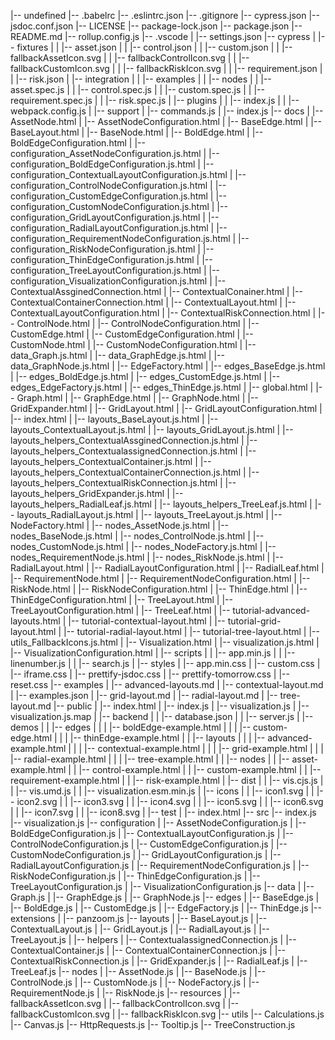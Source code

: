 |-- undefined
    |-- .babelrc
    |-- .eslintrc.json
    |-- .gitignore
    |-- cypress.json
    |-- jsdoc.conf.json
    |-- LICENSE
    |-- package-lock.json
    |-- package.json
    |-- README.md
    |-- rollup.config.js
    |-- .vscode
    |   |-- settings.json
    |-- cypress
    |   |-- fixtures
    |   |   |-- asset.json
    |   |   |-- control.json
    |   |   |-- custom.json
    |   |   |-- fallbackAssetIcon.svg
    |   |   |-- fallbackControlIcon.svg
    |   |   |-- fallbackCustomIcon.svg
    |   |   |-- fallbackRiskIcon.svg
    |   |   |-- requirement.json
    |   |   |-- risk.json
    |   |-- integration
    |   |   |-- examples
    |   |   |-- nodes
    |   |       |-- asset.spec.js
    |   |       |-- control.spec.js
    |   |       |-- custom.spec.js
    |   |       |-- requirement.spec.js
    |   |       |-- risk.spec.js
    |   |-- plugins
    |   |   |-- index.js
    |   |   |-- webpack.config.js
    |   |-- support
    |       |-- commands.js
    |       |-- index.js
    |-- docs
    |   |-- AssetNode.html
    |   |-- AssetNodeConfiguration.html
    |   |-- BaseEdge.html
    |   |-- BaseLayout.html
    |   |-- BaseNode.html
    |   |-- BoldEdge.html
    |   |-- BoldEdgeConfiguration.html
    |   |-- configuration_AssetNodeConfiguration.js.html
    |   |-- configuration_BoldEdgeConfiguration.js.html
    |   |-- configuration_ContextualLayoutConfiguration.js.html
    |   |-- configuration_ControlNodeConfiguration.js.html
    |   |-- configuration_CustomEdgeConfiguration.js.html
    |   |-- configuration_CustomNodeConfiguration.js.html
    |   |-- configuration_GridLayoutConfiguration.js.html
    |   |-- configuration_RadialLayoutConfiguration.js.html
    |   |-- configuration_RequirementNodeConfiguration.js.html
    |   |-- configuration_RiskNodeConfiguration.js.html
    |   |-- configuration_ThinEdgeConfiguration.js.html
    |   |-- configuration_TreeLayoutConfiguration.js.html
    |   |-- configuration_VisualizationConfiguration.js.html
    |   |-- ContextualAssginedConnection.html
    |   |-- ContextualConainer.html
    |   |-- ContextualContainerConnection.html
    |   |-- ContextualLayout.html
    |   |-- ContextualLayoutConfiguration.html
    |   |-- ContextualRiskConnection.html
    |   |-- ControlNode.html
    |   |-- ControlNodeConfiguration.html
    |   |-- CustomEdge.html
    |   |-- CustomEdgeConfiguration.html
    |   |-- CustomNode.html
    |   |-- CustomNodeConfiguration.html
    |   |-- data_Graph.js.html
    |   |-- data_GraphEdge.js.html
    |   |-- data_GraphNode.js.html
    |   |-- EdgeFactory.html
    |   |-- edges_BaseEdge.js.html
    |   |-- edges_BoldEdge.js.html
    |   |-- edges_CustomEdge.js.html
    |   |-- edges_EdgeFactory.js.html
    |   |-- edges_ThinEdge.js.html
    |   |-- global.html
    |   |-- Graph.html
    |   |-- GraphEdge.html
    |   |-- GraphNode.html
    |   |-- GridExpander.html
    |   |-- GridLayout.html
    |   |-- GridLayoutConfiguration.html
    |   |-- index.html
    |   |-- layouts_BaseLayout.js.html
    |   |-- layouts_ContextualLayout.js.html
    |   |-- layouts_GridLayout.js.html
    |   |-- layouts_helpers_ContextualAssginedConnection.js.html
    |   |-- layouts_helpers_ContextualassignedConnection.js.html
    |   |-- layouts_helpers_ContextualContainer.js.html
    |   |-- layouts_helpers_ContextualContainerConnection.js.html
    |   |-- layouts_helpers_ContextualRiskConnection.js.html
    |   |-- layouts_helpers_GridExpander.js.html
    |   |-- layouts_helpers_RadialLeaf.js.html
    |   |-- layouts_helpers_TreeLeaf.js.html
    |   |-- layouts_RadialLayout.js.html
    |   |-- layouts_TreeLayout.js.html
    |   |-- NodeFactory.html
    |   |-- nodes_AssetNode.js.html
    |   |-- nodes_BaseNode.js.html
    |   |-- nodes_ControlNode.js.html
    |   |-- nodes_CustomNode.js.html
    |   |-- nodes_NodeFactory.js.html
    |   |-- nodes_RequirementNode.js.html
    |   |-- nodes_RiskNode.js.html
    |   |-- RadialLayout.html
    |   |-- RadialLayoutConfiguration.html
    |   |-- RadialLeaf.html
    |   |-- RequirementNode.html
    |   |-- RequirementNodeConfiguration.html
    |   |-- RiskNode.html
    |   |-- RiskNodeConfiguration.html
    |   |-- ThinEdge.html
    |   |-- ThinEdgeConfiguration.html
    |   |-- TreeLayout.html
    |   |-- TreeLayoutConfiguration.html
    |   |-- TreeLeaf.html
    |   |-- tutorial-advanced-layouts.html
    |   |-- tutorial-contextual-layout.html
    |   |-- tutorial-grid-layout.html
    |   |-- tutorial-radial-layout.html
    |   |-- tutorial-tree-layout.html
    |   |-- utils_FallbackIcons.js.html
    |   |-- Visualization.html
    |   |-- visualization.js.html
    |   |-- VisualizationConfiguration.html
    |   |-- scripts
    |   |   |-- app.min.js
    |   |   |-- linenumber.js
    |   |   |-- search.js
    |   |-- styles
    |       |-- app.min.css
    |       |-- custom.css
    |       |-- iframe.css
    |       |-- prettify-jsdoc.css
    |       |-- prettify-tomorrow.css
    |       |-- reset.css
    |-- examples
    |   |-- advanced-layouts.md
    |   |-- contextual-layout.md
    |   |-- examples.json
    |   |-- grid-layout.md
    |   |-- radial-layout.md
    |   |-- tree-layout.md
    |-- public
    |   |-- index.html
    |   |-- index.js
    |   |-- visualization.js
    |   |-- visualization.js.map
    |   |-- backend
    |   |   |-- database.json
    |   |   |-- server.js
    |   |-- demos
    |   |   |-- edges
    |   |   |   |-- boldEdge-example.html
    |   |   |   |-- custom-edge.html
    |   |   |   |-- thinEdge-example.html
    |   |   |-- layouts
    |   |   |   |-- advanced-example.html
    |   |   |   |-- contextual-example.html
    |   |   |   |-- grid-example.html
    |   |   |   |-- radial-example.html
    |   |   |   |-- tree-example.html
    |   |   |-- nodes
    |   |       |-- asset-example.html
    |   |       |-- control-example.html
    |   |       |-- custom-example.html
    |   |       |-- requirement-example.html
    |   |       |-- risk-example.html
    |   |-- dist
    |   |   |-- vis.cjs.js
    |   |   |-- vis.umd.js
    |   |   |-- visualization.esm.min.js
    |   |-- icons
    |   |   |-- icon1.svg
    |   |   |-- icon2.svg
    |   |   |-- icon3.svg
    |   |   |-- icon4.svg
    |   |   |-- icon5.svg
    |   |   |-- icon6.svg
    |   |   |-- icon7.svg
    |   |   |-- icon8.svg
    |   |-- test
    |       |-- index.html
    |-- src
        |-- index.js
        |-- visualization.js
        |-- configuration
        |   |-- AssetNodeConfiguration.js
        |   |-- BoldEdgeConfiguration.js
        |   |-- ContextualLayoutConfiguration.js
        |   |-- ControlNodeConfiguration.js
        |   |-- CustomEdgeConfiguration.js
        |   |-- CustomNodeConfiguration.js
        |   |-- GridLayoutConfiguration.js
        |   |-- RadialLayoutConfiguration.js
        |   |-- RequirementNodeConfiguration.js
        |   |-- RiskNodeConfiguration.js
        |   |-- ThinEdgeConfiguration.js
        |   |-- TreeLayoutConfiguration.js
        |   |-- VisualizationConfiguration.js
        |-- data
        |   |-- Graph.js
        |   |-- GraphEdge.js
        |   |-- GraphNode.js
        |-- edges
        |   |-- BaseEdge.js
        |   |-- BoldEdge.js
        |   |-- CustomEdge.js
        |   |-- EdgeFactory.js
        |   |-- ThinEdge.js
        |-- extensions
        |   |-- panzoom.js
        |-- layouts
        |   |-- BaseLayout.js
        |   |-- ContextualLayout.js
        |   |-- GridLayout.js
        |   |-- RadialLayout.js
        |   |-- TreeLayout.js
        |   |-- helpers
        |       |-- ContextualassignedConnection.js
        |       |-- ContextualContainer.js
        |       |-- ContextualContainerConnection.js
        |       |-- ContextualRiskConnection.js
        |       |-- GridExpander.js
        |       |-- RadialLeaf.js
        |       |-- TreeLeaf.js
        |-- nodes
        |   |-- AssetNode.js
        |   |-- BaseNode.js
        |   |-- ControlNode.js
        |   |-- CustomNode.js
        |   |-- NodeFactory.js
        |   |-- RequirementNode.js
        |   |-- RiskNode.js
        |-- resources
        |   |-- fallbackAssetIcon.svg
        |   |-- fallbackControlIcon.svg
        |   |-- fallbackCustomIcon.svg
        |   |-- fallbackRiskIcon.svg
        |-- utils
            |-- Calculations.js
            |-- Canvas.js
            |-- HttpRequests.js
            |-- Tooltip.js
            |-- TreeConstruction.js
